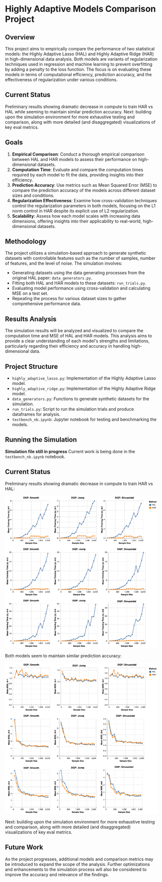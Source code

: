 # Highly Adaptive Models Comparison Project

## Overview

This project aims to empirically compare the performance of two statistical models: the Highly Adaptive Lasso (HAL) and Highly Adaptive Ridge (HAR) in high-dimensional data analysis. Both models are variants of regularization techniques used in regression and machine learning to prevent overfitting by adding a penalty to the loss function. The focus is on evaluating these models in terms of computational efficiency, prediction accuracy, and the effectiveness of regularization under various conditions.

## Current Status

Preliminary results showing dramatic decrease in compute to train HAR vs HAL while seeming to maintain similar prediction accuracy. 
Next: building upon the simulation environment for more exhaustive testing and comparison, along with more detailed (and disaggregated) visualizations of key eval metrics.

## Goals

1. **Empirical Comparison**: Conduct a thorough empirical comparison between HAL and HAR models to assess their performance on high-dimensional datasets.
2. **Computation Time**: Evaluate and compare the computation times required by each model to fit the data, providing insights into their efficiency.
3. **Prediction Accuracy**: Use metrics such as Mean Squared Error (MSE) to compare the prediction accuracy of the models across different dataset sizes and conditions.
4. **Regularization Effectiveness**: Examine how cross-validation techniques control the regularization parameters in both models, focusing on the L1 norm control in HAR despite its explicit use of L2 regularization.
5. **Scalability**: Assess how each model scales with increasing data dimensions, offering insights into their applicability to real-world, high-dimensional datasets.

## Methodology

The project utilizes a simulation-based approach to generate synthetic datasets with controllable features such as the number of samples, number of features, and the level of noise. The simulation involves:

- Generating datasets using the data generating processes from the original HAL paper: `data_generators.py`.
- Fitting both HAL and HAR models to these datasets: `run_trials.py`.
- Evaluating model performance using cross-validation and calculating MSE on a test set.
- Repeating the process for various dataset sizes to gather comprehensive performance data.

## Results Analysis

The simulation results will be analyzed and visualized to compare the computation time and MSE of HAL and HAR models. This analysis aims to provide a clear understanding of each model's strengths and limitations, particularly regarding their efficiency and accuracy in handling high-dimensional data.

## Project Structure

- `highly_adaptive_lasso.py`: Implementation of the Highly Adaptive Lasso model.
- `highly_adaptive_ridge.py`: Implementation of the Highly Adaptive Ridge model.
- `data_generators.py`: Functions to generate synthetic datasets for the simulation.
- `run_trials.py`: Script to run the simulation trials and produce dataframes for analysis.
- `testbench_nb.ipynb`: Jupyter notebook for testing and benchmarking the models.

## Running the Simulation

**Simulation file still in progress**
Current work is being done in the `testbench_nb.ipynb` notebook.

## Current Status

Preliminary results showing dramatic decrease in compute to train HAR vs HAL: 

![](images/train_time_tiled.png)

Both models seem to maintain similar prediction accuracy:

![](images/mean_mse.png)

Next: building upon the simulation environment for more exhaustive testing and comparison, along with more detailed (and disaggregated) visualizations of key eval metrics.

## Future Work

As the project progresses, additional models and comparison metrics may be introduced to expand the scope of the analysis. Further optimizations and enhancements to the simulation process will also be considered to improve the accuracy and relevance of the findings.
